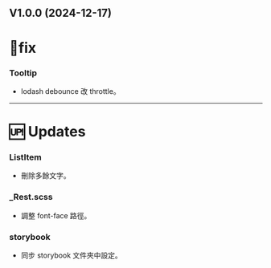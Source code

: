 ## V1.0.0 (2024-12-17)

# 🐛fix

### **Tooltip**

- lodash debounce 改 throttle。

---

# 🆙 Updates

### **ListItem**

- 刪除多餘文字。

### **\_Rest.scss**

- 調整 font-face 路徑。

### **storybook**

- 同步 storybook 文件夾中設定。

